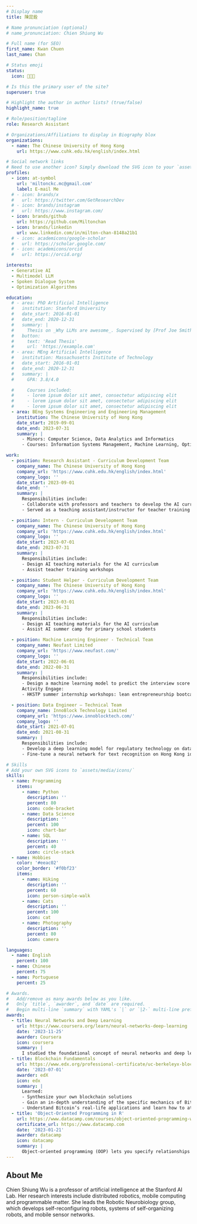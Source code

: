 ```yaml
---
# Display name
title: 陳昆銓

# Name pronunciation (optional)
# name_pronunciation: Chien Shiung Wu

# Full name (for SEO)
first_name: Kwan Chuen
last_name: Chan

# Status emoji
status:
  icon: 🧑🏻‍💻

# Is this the primary user of the site?
superuser: true

# Highlight the author in author lists? (true/false)
highlight_name: true

# Role/position/tagline
role: Research Assistant

# Organizations/Affiliations to display in Biography blox
organizations:
  - name: The Chinese University of Hong Kong
    url: https://www.cuhk.edu.hk/english/index.html

# Social network links
# Need to use another icon? Simply download the SVG icon to your `assets/media/icons/` folder.
profiles:
  - icon: at-symbol
    url: 'miltonckc.mc@gmail.com'
    label: E-mail Me
  # - icon: brands/x
  #   url: https://twitter.com/GetResearchDev
  # - icon: brands/instagram
  #   url: https://www.instagram.com/
  - icon: brands/github
    url: https://github.com/Miltonchan
  - icon: brands/linkedin
    url: www.linkedin.com/in/milton-chan-8148a21b1
  # - icon: academicons/google-scholar
  #   url: https://scholar.google.com/
  # - icon: academicons/orcid
  #   url: https://orcid.org/

interests:
  - Generative AI
  - Multimodel LLM
  - Spoken Dialogue System
  - Optimization Algorithms

education:
  # - area: PhD Artificial Intelligence
  #   institution: Stanford University
  #   date_start: 2016-01-01
  #   date_end: 2020-12-31
  #   summary: |
  #     Thesis on _Why LLMs are awesome_. Supervised by [Prof Joe Smith](https://example.com). Presented papers at 5 IEEE conferences with the contributions being published in 2 Springer journals.
  #   button:
  #     text: 'Read Thesis'
  #     url: 'https://example.com'
  # - area: MEng Artificial Intelligence
  #   institution: Massachusetts Institute of Technology
  #   date_start: 2016-01-01
  #   date_end: 2020-12-31
  #   summary: |
  #     GPA: 3.8/4.0

  #     Courses included:
  #     - lorem ipsum dolor sit amet, consectetur adipiscing elit
  #     - lorem ipsum dolor sit amet, consectetur adipiscing elit
  #     - lorem ipsum dolor sit amet, consectetur adipiscing elit
  - area: BEng Systems Engineering and Engineering Management
    institution: The Chinese University of Hong Kong
    date_start: 2019-09-01
    date_end: 2023-07-31
    summary: |
      - Minors: Computer Science, Data Analytics and Informatics
      - Courses: Information Systems Management, Machine Learning, Optimization, Statistics, Database, Software Engineering

work:
  - position: Research Assistant - Curriculum Development Team
    company_name: The Chinese University of Hong Kong
    company_url: 'https://www.cuhk.edu.hk/english/index.html'
    company_logo: ''
    date_start: 2023-09-01
    date_end: ''
    summary: |
      Responsibilities include:
      - Collaborate with professors and teachers to develop the AI curriculum for students in Generative AI 
      - Served as a teaching assistant/instructor for teacher training 

  - position: Intern - Curriculum Development Team
    company_name: The Chinese University of Hong Kong
    company_url: 'https://www.cuhk.edu.hk/english/index.html'
    company_logo: ''
    date_start: 2023-07-01
    date_end: 2023-07-31
    summary: |
      Responsibilities include:
      - Design AI teaching materials for the AI curriculum
      - Assist teacher training workshops

  - position: Student Helper - Curriculum Development Team
    company_name: The Chinese University of Hong Kong
    company_url: 'https://www.cuhk.edu.hk/english/index.html'
    company_logo: ''
    date_start: 2023-03-01
    date_end: 2023-06-31
    summary: |
      Responsibilities include:
      - Design AI teaching materials for the AI curriculum
      - Assist AI summer camp for primary school students 

  - position: Machine Learning Engineer - Technical Team
    company_name: Neufast Limited
    company_url: 'https://www.neufast.com/'
    company_logo: ''
    date_start: 2022-06-01
    date_end: 2022-08-31
    summary: |
      Responsibilities include:
      - Design a machine learning model to predict the interview score for candidates
      Activity Engage:
      - HKSTP summer internship workshops: lean entrepreneurship bootcamp

  - position: Data Engineer – Technical Team
    company_name: InnoBlock Technology Limited
    company_url: 'https://www.innoblocktech.com/'
    company_logo: ''
    date_start: 2021-07-01
    date_end: 2021-08-31
    summary: |
      Responsibilities include:
      - Develop a deep learning model for regulatory technology on data leakage detection
      - Fine-tune a neural network for text recognition on Hong Kong identity card

# Skills
# Add your own SVG icons to `assets/media/icons/`
skills:
  - name: Programming
    items:
      - name: Python
        description: ''
        percent: 80
        icon: code-bracket
      - name: Data Science
        description: ''
        percent: 100
        icon: chart-bar
      - name: SQL
        description: ''
        percent: 40
        icon: circle-stack
  - name: Hobbies
    color: '#eeac02'
    color_border: '#f0bf23'
    items:
      - name: Hiking
        description: ''
        percent: 60
        icon: person-simple-walk
      - name: Cats
        description: ''
        percent: 100
        icon: cat
      - name: Photography
        description: ''
        percent: 80
        icon: camera

languages:
  - name: English
    percent: 100
  - name: Chinese
    percent: 75
  - name: Portuguese
    percent: 25

# Awards.
#   Add/remove as many awards below as you like.
#   Only `title`, `awarder`, and `date` are required.
#   Begin multi-line `summary` with YAML's `|` or `|2-` multi-line prefix and indent 2 spaces below.
awards:
  - title: Neural Networks and Deep Learning
    url: https://www.coursera.org/learn/neural-networks-deep-learning
    date: '2023-11-25'
    awarder: Coursera
    icon: coursera
    summary: |
      I studied the foundational concept of neural networks and deep learning. By the end, I was familiar with the significant technological trends driving the rise of deep learning; build, train, and apply fully connected deep neural networks; implement efficient (vectorized) neural networks; identify key parameters in a neural network’s architecture; and apply deep learning to your own applications.
  - title: Blockchain Fundamentals
    url: https://www.edx.org/professional-certificate/uc-berkeleyx-blockchain-fundamentals
    date: '2023-07-01'
    awarder: edX
    icon: edx
    summary: |
      Learned:
      - Synthesize your own blockchain solutions
      - Gain an in-depth understanding of the specific mechanics of Bitcoin
      - Understand Bitcoin’s real-life applications and learn how to attack and destroy Bitcoin, Ethereum, smart contracts and Dapps, and alternatives to Bitcoin’s Proof-of-Work consensus algorithm
  - title: 'Object-Oriented Programming in R'
    url: https://www.datacamp.com/courses/object-oriented-programming-with-s3-and-r6-in-r
    certificate_url: https://www.datacamp.com
    date: '2023-01-21'
    awarder: datacamp
    icon: datacamp
    summary: |
      Object-oriented programming (OOP) lets you specify relationships between functions and the objects that they can act on, helping you manage complexity in your code. This is an intermediate level course, providing an introduction to OOP, using the S3 and R6 systems. S3 is a great day-to-day R programming tool that simplifies some of the functions that you write. R6 is especially useful for industry-specific analyses, working with web APIs, and building GUIs.
---
```


## About Me

Chien Shiung Wu is a professor of artificial intelligence at the Stanford AI Lab. Her research interests include distributed robotics, mobile computing and programmable matter. She leads the Robotic Neurobiology group, which develops self-reconfiguring robots, systems of self-organizing robots, and mobile sensor networks.
